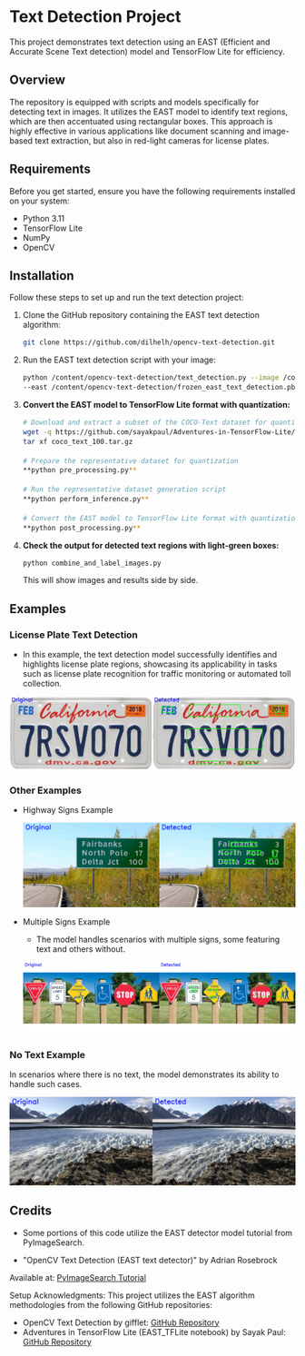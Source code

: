 # Text Detection Project

This project demonstrates text detection using an EAST (Efficient and Accurate Scene Text detection) model and TensorFlow Lite for efficiency.

## Overview

The repository is equipped with scripts and models specifically for detecting text in images. It utilizes the EAST model to identify text regions, which are then accentuated using rectangular boxes. This approach is highly effective in various applications like document scanning and image-based text extraction, but also in red-light cameras for license plates.

## Requirements

Before you get started, ensure you have the following requirements installed on your system:

- Python 3.11
- TensorFlow Lite
- NumPy
- OpenCV

## Installation

Follow these steps to set up and run the text detection project:

1. Clone the GitHub repository containing the EAST text detection algorithm:

    ```bash
    git clone https://github.com/dilhelh/opencv-text-detection.git
    ```

2. Run the EAST text detection script with your image:

    ```bash
    python /content/opencv-text-detection/text_detection.py --image /content/opencv-text-detection/images/sign.jpg \
	--east /content/opencv-text-detection/frozen_east_text_detection.pb
    ```

3. **Convert the EAST model to TensorFlow Lite format with quantization:**

    ```bash
    # Download and extract a subset of the COCO-Text dataset for quantization
    wget -q https://github.com/sayakpaul/Adventures-in-TensorFlow-Lite/releases/download/v0.11.0/coco_text_100.tar.gz
    tar xf coco_text_100.tar.gz

    # Prepare the representative dataset for quantization
    **python pre_processing.py**

    # Run the representative dataset generation script
    **python perform_inference.py**

    # Convert the EAST model to TensorFlow Lite format with quantization
    **python post_processing.py**
    ```

4. **Check the output for detected text regions with light-green boxes:**

    ```bash
    python combine_and_label_images.py
    ```

    This will show images and results side by side.

## Examples

### License Plate Text Detection

- In this example, the text detection model successfully identifies and highlights license plate regions, showcasing its applicability in tasks such as license plate recognition for traffic monitoring or automated toll collection.

![License Plate Example](Example_Images/license_plate_ex.png)

### Other Examples

- Highway Signs Example

  ![Highway Signs](Example_Images/highway_example.png)

- Multiple Signs Example
  - The model handles scenarios with multiple signs, some featuring text and others without.

  ![Signs Example](Example_Images/signs_example.png)

### No Text Example

In scenarios where there is no text, the model demonstrates its ability to handle such cases.

![No Text Example](Example_Images/no_text_example.png)

## Credits

- Some portions of this code utilize the EAST detector model tutorial from PyImageSearch.

- "OpenCV Text Detection (EAST text detector)" by Adrian Rosebrock

Available at: [PyImageSearch Tutorial](https://www.pyimagesearch.com/2018/08/20/opencv-text-detection-east-text-detector/)

Setup Acknowledgments: This project utilizes the EAST algorithm methodologies from the following GitHub repositories:

- OpenCV Text Detection by gifflet: [GitHub Repository](https://github.com/gifflet/opencv-text-detection)
- Adventures in TensorFlow Lite (EAST_TFLite notebook) by Sayak Paul: [GitHub Repository](https://github.com/sayakpaul/Adventures-in-TensorFlow-Lite/blob/master/EAST_TFLite.ipynb)
